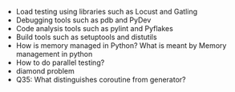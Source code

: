 - Load testing using libraries such as Locust and Gatling
- Debugging tools such as pdb and PyDev
- Code analysis tools such as pylint and Pyflakes
- Build tools such as setuptools and distutils
- How is memory managed in Python? What is meant by Memory management in python
- How to do parallel testing?
- diamond problem
- Q35: What distinguishes coroutine from generator?
